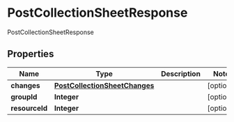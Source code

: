 

# PostCollectionSheetResponse

PostCollectionSheetResponse

## Properties

| Name | Type | Description | Notes |
|------------ | ------------- | ------------- | -------------|
|**changes** | [**PostCollectionSheetChanges**](PostCollectionSheetChanges.md) |  |  [optional] |
|**groupId** | **Integer** |  |  [optional] |
|**resourceId** | **Integer** |  |  [optional] |



